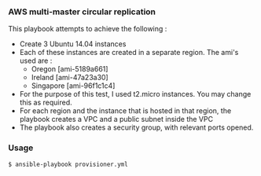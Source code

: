 ### AWS multi-master circular replication

This playbook attempts to achieve the following :

- Create 3 Ubuntu 14.04 instances
- Each of these instances are created in a separate region. The ami's used are :
  - Oregon [ami-5189a661]
  - Ireland [ami-47a23a30]
  - Singapore [ami-96f1c1c4]
- For the purpose of this test, I used t2.micro instances. You may change this as required.
- For each region and the instance that is hosted in that region, the playbook creates a VPC and a public subnet inside the VPC
- The playbook also creates a security group, with relevant ports opened.

### Usage
```sh
$ ansible-playbook provisioner.yml
```